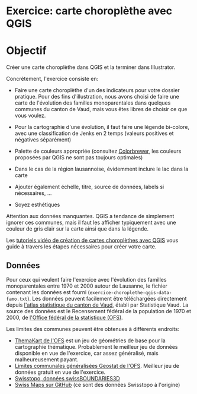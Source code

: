 # Exercice: carte choroplèthe avec QGIS


# Objectif

Créer une carte choroplèthe dans QGIS et la terminer dans Illustrator.

Concrètement, l'exercice consiste en:

- Faire une carte choroplèthe d'un des indicateurs pour votre dossier pratique. Pour des fins d'illustration, nous avons choisi de faire une carte de l'évolution des familles monoparentales dans quelques communes du canton de Vaud, mais vous êtes libres de choisir ce que vous voulez.

- Pour la cartographie d'une évolution, il faut faire une légende bi-colore, avec une classification de Jenks en 2 temps (valeurs positives et négatives séparément)

- Palette de couleurs appropriée (consultez [Colorbrewer](http://colorbrewer2.org/), les couleurs proposées par QGIS ne sont pas toujours optimales)

- Dans le cas de la région lausannoise, évidemment inclure le lac dans la carte

- Ajouter également échelle, titre, source de données, labels si nécessaires, ...

- Soyez esthétiques


Attention aux données manquantes. QGIS a tendance de simplement ignorer ces communes, mais il faut les afficher typiquement avec une couleur de gris clair sur la carte ainsi que dans la légende.


Les [tutoriels vidéo de création de cartes choroplèthes avec QGIS](https://www.youtube.com/playlist?list=PLbjixabFMUzNNbpkTFE_c_Q9b4o2qAepS) vous guide à travers les étapes nécessaires pour créer votre carte.



## Données

Pour ceux qui veulent faire l'exercice avec l'évolution des familles monoparentales entre 1970 et 2000 autour de Lausanne, le fichier contenant les données est fourni (`exercice-choroplethe-qgis-data-famo.txt`). Les données peuvent facilement être téléchargées directement depuis [l'atlas statistique du canton de Vaud](http://www.scris.vd.ch/Default.aspx?DomId=2091), établi par Statistique Vaud. La source des données est le Recensement fédéral de la population de 1970 et 2000, de [l'Office fédéral de la statistique (OFS)](http://www.bfs.admin.ch/bfs/portal/fr/index.html/).

Les limites des communes peuvent être obtenues à différents endroits:

- [ThemaKart de l'OFS](http://www.bfs.admin.ch/bfs/portal/fr/index/regionen/thematische_karten/01/02.html) est un jeu de géométries de base pour la cartographie thématique. Probablement le meilleur jeu de données disponible en vue de l'exercice, car assez généralisé, mais malheureusement payant.
- [Limites communales généralisées Geostat de l'OFS](http://www.bfs.admin.ch/bfs/portal/fr/index/dienstleistungen/geostat/datenbeschreibung/generalisierte_gemeindegrenzen.html). Meilleur jeu de données gratuit en vue de l'exercice.
- [Swisstopo, données swissBOUNDARIES3D](http://www.swisstopo.admin.ch/internet/swisstopo/fr/home/products/landscape/swissBOUNDARIES3D.html)
- [Swiss Maps sur GitHub](https://github.com/interactivethings/swiss-maps) (ce sont des données Swisstopo à l'origine)



